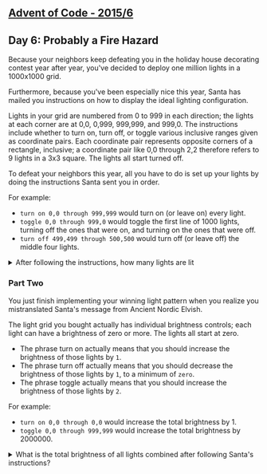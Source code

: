 [Advent of Code - 2015/6](http://adventofcode.com/2015/day/6)
---------------------------

## Day 6: Probably a Fire Hazard

Because your neighbors keep defeating you in the holiday house decorating contest year after year, you've decided to deploy one million lights in a 1000x1000 grid.

Furthermore, because you've been especially nice this year, Santa has mailed you instructions on how to display the ideal lighting configuration.

Lights in your grid are numbered from 0 to 999 in each direction; the lights at each corner are at 0,0, 0,999, 999,999, and 999,0. The instructions include whether to turn on, turn off, or toggle various inclusive ranges given as coordinate pairs. Each coordinate pair represents opposite corners of a rectangle, inclusive; a coordinate pair like 0,0 through 2,2 therefore refers to 9 lights in a 3x3 square. The lights all start turned off.

To defeat your neighbors this year, all you have to do is set up your lights by doing the instructions Santa sent you in order.

For example:

- `turn on 0,0 through 999,999` would turn on (or leave on) every light.
- `toggle 0,0 through 999,0` would toggle the first line of 1000 lights, turning off the ones that were on, and turning on the ones that were off.
- `turn off 499,499 through 500,500` would turn off (or leave off) the middle four lights.

<details>
  <summary>After following the instructions, how many lights are lit</summary>
  
  `569999`
</details>

### Part Two

You just finish implementing your winning light pattern when you realize you mistranslated Santa's message from Ancient Nordic Elvish.

The light grid you bought actually has individual brightness controls; each light can have a brightness of zero or more. The lights all start at zero.

- The phrase turn on actually means that you should increase the brightness of those lights by `1`.
- The phrase turn off actually means that you should decrease the brightness of those lights by `1`, to a minimum of `zero`.
- The phrase toggle actually means that you should increase the brightness of those lights by `2`.

For example:

- `turn on 0,0 through 0,0` would increase the total brightness by 1.
- `toggle 0,0 through 999,999` would increase the total brightness by 2000000.

<details>
  <summary>What is the total brightness of all lights combined after following Santa's instructions?</summary>
  
  `17836115`
</details>
